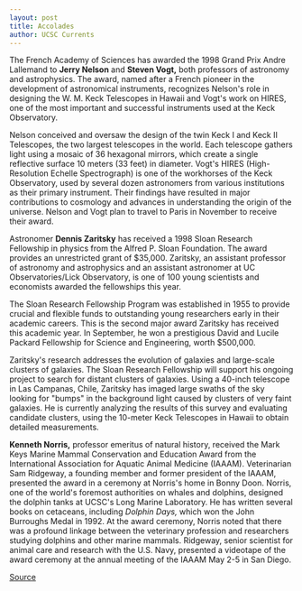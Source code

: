 ```yaml
---
layout: post
title: Accolades
author: UCSC Currents
---
```


The French Academy of Sciences has awarded the 1998 Grand Prix Andre Lallemand to **Jerry Nelson** and **Steven Vogt,** both professors of astronomy and astrophysics. The award, named after a French pioneer in the development of astronomical instruments, recognizes Nelson's role in designing the W. M. Keck Telescopes in Hawaii and Vogt's work on HIRES, one of the most important and successful instruments used at the Keck Observatory.

Nelson conceived and oversaw the design of the twin Keck I and Keck II Telescopes, the two largest telescopes in the world. Each telescope gathers light using a mosaic of 36 hexagonal mirrors, which create a single reflective surface 10 meters (33 feet) in diameter. Vogt's HIRES (High-Resolution Echelle Spectrograph) is one of the workhorses of the Keck Observatory, used by several dozen astronomers from various institutions as their primary instrument. Their findings have resulted in major contributions to cosmology and advances in understanding the origin of the universe. Nelson and Vogt plan to travel to Paris in November to receive their award.

Astronomer **Dennis Zaritsky** has received a 1998 Sloan Research Fellowship in physics from the Alfred P. Sloan Foundation. The award provides an unrestricted grant of $35,000. Zaritsky, an assistant professor of astronomy and astrophysics and an assistant astronomer at UC Observatories/Lick Observatory, is one of 100 young scientists and economists awarded the fellowships this year.

The Sloan Research Fellowship Program was established in 1955 to provide crucial and flexible funds to outstanding young researchers early in their academic careers. This is the second major award Zaritsky has received this academic year. In September, he won a prestigious David and Lucile Packard Fellowship for Science and Engineering, worth $500,000.

Zaritsky's research addresses the evolution of galaxies and large-scale clusters of galaxies. The Sloan Research Fellowship will support his ongoing project to search for distant clusters of galaxies. Using a 40-inch telescope in Las Campanas, Chile, Zaritsky has imaged large swaths of the sky looking for "bumps" in the background light caused by clusters of very faint galaxies. He is currently analyzing the results of this survey and evaluating candidate clusters, using the 10-meter Keck Telescopes in Hawaii to obtain detailed measurements.

**Kenneth Norris,** professor emeritus of natural history, received the Mark Keys Marine Mammal Conservation and Education Award from the International Association for Aquatic Animal Medicine (IAAAM). Veterinarian Sam Ridgeway, a founding member and former president of the IAAAM, presented the award in a ceremony at Norris's home in Bonny Doon. Norris, one of the world's foremost authorities on whales and dolphins, designed the dolphin tanks at UCSC's Long Marine Laboratory. He has written several books on cetaceans, including _Dolphin Days,_ which won the John Burroughs Medal in 1992. At the award ceremony, Norris noted that there was a profound linkage between the veterinary profession and researchers studying dolphins and other marine mammals. Ridgeway, senior scientist for animal care and research with the U.S. Navy, presented a videotape of the award ceremony at the annual meeting of the IAAAM May 2-5 in San Diego.

[Source](http://www1.ucsc.edu/oncampus/currents/97-98/06-01/accolades.htm "Permalink to Accolades: 06-01-98")
